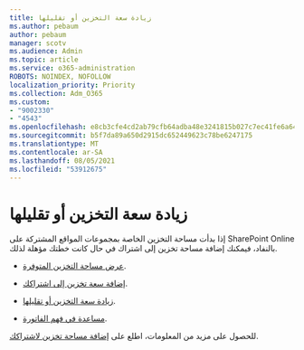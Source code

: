 ```yaml
---
title: زيادة سعة التخزين أو تقليلها
ms.author: pebaum
author: pebaum
manager: scotv
ms.audience: Admin
ms.topic: article
ms.service: o365-administration
ROBOTS: NOINDEX, NOFOLLOW
localization_priority: Priority
ms.collection: Adm_O365
ms.custom:
- "9002330"
- "4543"
ms.openlocfilehash: e8cb3cfe4cd2ab79cfb64adba48e3241815b027c7ec41fe6a640ba7baa34ae7e
ms.sourcegitcommit: b5f7da89a650d2915dc652449623c78be6247175
ms.translationtype: MT
ms.contentlocale: ar-SA
ms.lasthandoff: 08/05/2021
ms.locfileid: "53912675"
---
```

# <a name="increase-or-decrease-storage"></a>زيادة سعة التخزين أو تقليلها

إذا بدأت مساحة التخزين الخاصة بمجموعات المواقع المشتركة على SharePoint Online بالنفاد، فيمكنك إضافة مساحة تخزين إلى اشتراك في حال كانت خطتك مؤهلة لذلك. 

- [عرض مساحة التخزين المتوفرة](https://docs.microsoft.com/microsoft-365/commerce/add-storage-space?view=o365-worldwide#view-available-storage). 

- [إضافة سعة تخزين إلى اشتراكك](https://docs.microsoft.com/microsoft-365/commerce/add-storage-space?view=o365-worldwide#add-storage-to-your-subscription). 

- [زيادة سعة التخزين أو تقليلها](https://docs.microsoft.com/microsoft-365/commerce/add-storage-space?view=o365-worldwide#increase-or-decrease-storage). 

- [مساعدة في فهم الفاتورة](https://docs.microsoft.com/microsoft-365/commerce/billing-and-payments/understand-your-invoice?view=o365-worldwide).

للحصول على مزيد من المعلومات، اطلع على [إضافة مساحة تخزين لاشتراكك](https://docs.microsoft.com/microsoft-365/commerce/add-storage-space?view=o365-worldwide). 
